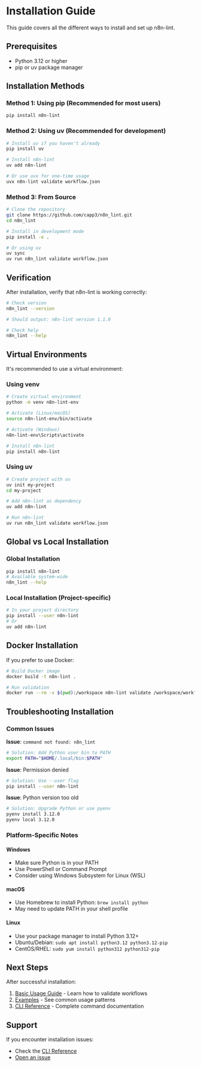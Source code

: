 # Installation Guide

This guide covers all the different ways to install and set up n8n-lint.

## Prerequisites

- Python 3.12 or higher
- pip or uv package manager

## Installation Methods

### Method 1: Using pip (Recommended for most users)

```bash
pip install n8n-lint
```

### Method 2: Using uv (Recommended for development)

```bash
# Install uv if you haven't already
pip install uv

# Install n8n-lint
uv add n8n-lint

# Or use uvx for one-time usage
uvx n8n-lint validate workflow.json
```

### Method 3: From Source

```bash
# Clone the repository
git clone https://github.com/capp3/n8n_lint.git
cd n8n_lint

# Install in development mode
pip install -e .

# Or using uv
uv sync
uv run n8n_lint validate workflow.json
```

## Verification

After installation, verify that n8n-lint is working correctly:

```bash
# Check version
n8n_lint --version

# Should output: n8n-lint version 1.1.0

# Check help
n8n_lint --help
```

## Virtual Environments

It's recommended to use a virtual environment:

### Using venv

```bash
# Create virtual environment
python -m venv n8n-lint-env

# Activate (Linux/macOS)
source n8n-lint-env/bin/activate

# Activate (Windows)
n8n-lint-env\Scripts\activate

# Install n8n-lint
pip install n8n-lint
```

### Using uv

```bash
# Create project with uv
uv init my-project
cd my-project

# Add n8n-lint as dependency
uv add n8n-lint

# Run n8n-lint
uv run n8n_lint validate workflow.json
```

## Global vs Local Installation

### Global Installation

```bash
pip install n8n-lint
# Available system-wide
n8n_lint --help
```

### Local Installation (Project-specific)

```bash
# In your project directory
pip install --user n8n-lint
# Or
uv add n8n-lint
```

## Docker Installation

If you prefer to use Docker:

```bash
# Build Docker image
docker build -t n8n-lint .

# Run validation
docker run --rm -v $(pwd):/workspace n8n-lint validate /workspace/workflow.json
```

## Troubleshooting Installation

### Common Issues

**Issue**: `command not found: n8n_lint`

```bash
# Solution: Add Python user bin to PATH
export PATH="$HOME/.local/bin:$PATH"
```

**Issue**: Permission denied

```bash
# Solution: Use --user flag
pip install --user n8n-lint
```

**Issue**: Python version too old

```bash
# Solution: Upgrade Python or use pyenv
pyenv install 3.12.0
pyenv local 3.12.0
```

### Platform-Specific Notes

#### Windows

- Make sure Python is in your PATH
- Use PowerShell or Command Prompt
- Consider using Windows Subsystem for Linux (WSL)

#### macOS

- Use Homebrew to install Python: `brew install python`
- May need to update PATH in your shell profile

#### Linux

- Use your package manager to install Python 3.12+
- Ubuntu/Debian: `sudo apt install python3.12 python3.12-pip`
- CentOS/RHEL: `sudo yum install python312 python312-pip`

## Next Steps

After successful installation:

1. [Basic Usage Guide](basic-usage.md) - Learn how to validate workflows
2. [Examples](../examples/sample_workflow.json) - See common usage patterns
3. [CLI Reference](../cli-reference/index.md) - Complete command documentation

## Support

If you encounter installation issues:

- Check the [CLI Reference](../cli-reference/index.md)
- [Open an issue](https://github.com/capp3/n8n_lint/issues)
